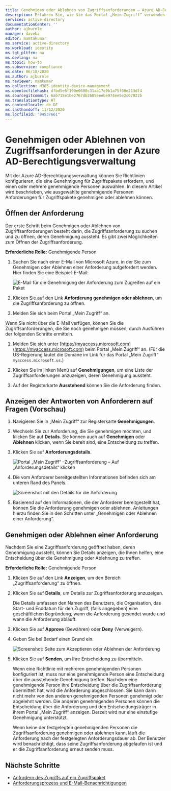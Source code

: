 ```yaml
---
title: Genehmigen oder Ablehnen von Zugriffsanforderungen – Azure AD-Berechtigungsverwaltung
description: Erfahren Sie, wie Sie das Portal „Mein Zugriff“ verwenden, um Anforderungen für ein Zugriffspaket in der Azure Active Directory-Berechtigungsverwaltung zu genehmigen oder abzulehnen.
services: active-directory
documentationCenter: ''
author: ajburnle
manager: daveba
editor: mamtakumar
ms.service: active-directory
ms.workload: identity
ms.tgt_pltfrm: na
ms.devlang: na
ms.topic: how-to
ms.subservice: compliance
ms.date: 06/18/2020
ms.author: ajburnle
ms.reviewer: mamkumar
ms.collection: M365-identity-device-management
ms.openlocfilehash: dfbd5e6f190e0600c31aa17e9b1a75f08e213df4
ms.sourcegitcommit: 6ab718e1be2767db2605eeebe974ee9e2c07022b
ms.translationtype: HT
ms.contentlocale: de-DE
ms.lasthandoff: 11/12/2020
ms.locfileid: "94537661"
---
```

# <a name="approve-or-deny-access-requests-in-azure-ad-entitlement-management"></a>Genehmigen oder Ablehnen von Zugriffsanforderungen in der Azure AD-Berechtigungsverwaltung

Mit der Azure AD-Berechtigungsverwaltung können Sie Richtlinien konfigurieren, die eine Genehmigung für Zugriffspakete erfordern, und einen oder mehrere genehmigende Personen auswählen. In diesem Artikel wird beschrieben, wie ausgewählte genehmigende Personen Anforderungen für Zugriffspakete genehmigen oder ablehnen können.

## <a name="open-request"></a>Öffnen der Anforderung

Der erste Schritt beim Genehmigen oder Ablehnen von Zugriffsanforderungen besteht darin, die Zugriffsanforderung zu suchen und zu öffnen, deren Genehmigung aussteht. Es gibt zwei Möglichkeiten zum Öffnen der Zugriffsanforderung.

**Erforderliche Rolle:** Genehmigende Person

1. Suchen Sie nach einer E-Mail von Microsoft Azure, in der Sie zum Genehmigen oder Ablehnen einer Anforderung aufgefordert werden. Hier finden Sie eine Beispiel-E-Mail:

    ![E-Mail für die Genehmigung der Anforderung zum Zugreifen auf ein Paket](./media/entitlement-management-shared/approver-request-email.png)

1. Klicken Sie auf den Link **Anforderung genehmigen oder ablehnen**, um die Zugriffsanforderung zu öffnen.

1. Melden Sie sich beim Portal „Mein Zugriff“ an.

Wenn Sie nicht über die E-Mail verfügen, können Sie die Zugriffsanforderungen, die Sie noch genehmigen müssen, durch Ausführen der folgenden Schritte ermitteln.

1. Melden Sie sich unter [https://myaccess.microsoft.com](https://myaccess.microsoft.com) beim Portal „Mein Zugriff“ an.  (Für die US-Regierung lautet die Domäne im Link für das Portal „Mein Zugriff“ `myaccess.microsoft.us`.)

1. Klicken Sie im linken Menü auf **Genehmigungen**, um eine Liste der Zugriffsanforderungen anzuzeigen, deren Genehmigung aussteht.

1. Auf der Registerkarte **Ausstehend** können Sie die Anforderung finden.

## <a name="view-requestors-answers-to-questions-preview"></a>Anzeigen der Antworten von Anforderern auf Fragen (Vorschau)

1. Navigieren Sie in „Mein Zugriff“ zur Registerkarte **Genehmigungen**.

1. Wechseln Sie zur Anforderung, die Sie genehmigen möchten, und klicken Sie auf **Details**. Sie können auch auf **Genehmigen** oder **Ablehnen** klicken, wenn Sie bereit sind, eine Entscheidung zu treffen.

1. Klicken Sie auf **Anforderungsdetails**.

     ![Portal „Mein Zugriff“ –Zugriffsanforderung – Auf „Anforderungsdetails“ klicken](./media/entitlement-management-request-approve/requestor-information-request-details.png)

1. Die vom Anforderer bereitgestellten Informationen befinden sich am unteren Rand des Panels.

     ![Screenshot mit den Details für die Anforderung](./media/entitlement-management-request-approve/requestor-information-requestor-answers.png)

1. Basierend auf den Informationen, die der Anforderer bereitgestellt hat, können Sie die Anforderung genehmigen oder ablehnen. Anleitungen hierzu finden Sie in den Schritten unter „Genehmigen oder Ablehnen einer Anforderung“.

## <a name="approve-or-deny-request"></a>Genehmigen oder Ablehnen einer Anforderung

Nachdem Sie eine Zugriffsanforderung geöffnet haben, deren Genehmigung aussteht, können Sie Details anzeigen, die Ihnen helfen, eine Entscheidung über die Genehmigung oder Ablehnung zu treffen.

**Erforderliche Rolle:** Genehmigende Person

1. Klicken Sie auf den Link **Anzeigen**, um den Bereich „Zugriffsanforderung“ zu öffnen.

1. Klicken Sie auf **Details**, um Details zur Zugriffsanforderung anzuzeigen.

    Die Details umfassen den Namen des Benutzers, die Organisation, das Start- und Enddatum für den Zugriff, (falls angegeben) eine geschäftlichen Begründung, wann die Anforderung gesendet wurde und wann die Anforderung abläuft.

1. Klicken Sie auf **Approve** (Gewähren) oder **Deny** (Verweigern).

1. Geben Sie bei Bedarf einen Grund ein.

    ![Screenshot: Seite zum Akzeptieren oder Ablehnen der Anforderung](./media/entitlement-management-request-approve/my-access-approve-request.png)

1. Klicken Sie auf **Senden**, um Ihre Entscheidung zu übermitteln.

    Wenn eine Richtlinie mit mehreren genehmigenden Personen konfiguriert ist, muss nur eine genehmigende Person eine Entscheidung über die ausstehende Genehmigung treffen. Nachdem eine genehmigende Person ihre Entscheidung über die Zugriffsanforderung übermittelt hat, wird die Anforderung abgeschlossen. Sie kann dann nicht mehr von den anderen genehmigenden Personen genehmigt oder abgelehnt werden. Die anderen genehmigenden Personen können die Entscheidung über die Anforderung und den Entscheidungsträger in ihrem Portal „Mein Zugriff“ anzeigen. Derzeit wird nur eine einstufige Genehmigung unterstützt.

    Wenn keine der festgelegten genehmigenden Personen die Zugriffsanforderung genehmigen oder ablehnen kann, läuft die Anforderung nach der festgelegten Anforderungsdauer ab. Der Benutzer wird benachrichtigt, dass seine Zugriffsanforderung abgelaufen ist und er die Zugriffsanforderung erneut senden muss.

## <a name="next-steps"></a>Nächste Schritte

- [Anfordern des Zugriffs auf ein Zugriffspaket](entitlement-management-request-access.md)
- [Anforderungsprozess und E-Mail-Benachrichtigungen](entitlement-management-process.md)
